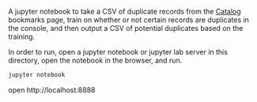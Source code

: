 A jupyter notebook to take a CSV of duplicate records from the [Catalog](https://catalog/princeton.edu/) bookmarks page, train on whether or not certain records are duplicates in the console, and then output a CSV of potential duplicates based on the training.

In order to run, open a jupyter notebook or jupyter lab server in this directory, open the notebook in the browser, and run.

```bash
jupyter notebook
```

open http://localhost:8888
